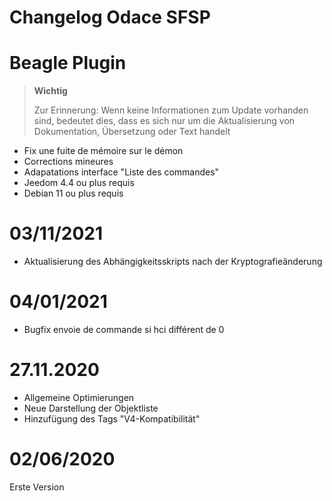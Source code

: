 # Changelog Odace SFSP

# Beagle Plugin

>**Wichtig**
>
>Zur Erinnerung: Wenn keine Informationen zum Update vorhanden sind, bedeutet dies, dass es sich nur um die Aktualisierung von Dokumentation, Übersetzung oder Text handelt

- Fix une fuite de mémoire sur le démon
- Corrections mineures
- Adapatations interface "Liste des commandes"
- Jeedom 4.4 ou plus requis
- Debian 11 ou plus requis

# 03/11/2021

- Aktualisierung des Abhängigkeitsskripts nach der Kryptografieänderung

# 04/01/2021

- Bugfix envoie de commande si hci différent de 0

# 27.11.2020

- Allgemeine Optimierungen
- Neue Darstellung der Objektliste
- Hinzufügung des Tags "V4-Kompatibilität"

# 02/06/2020

Erste Version
